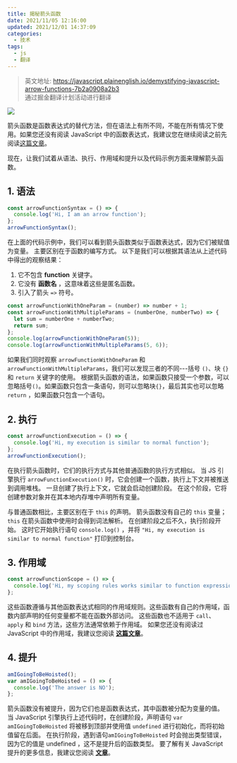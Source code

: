 ```yaml
---
title: 揭秘箭头函数
date: 2021/11/05 12:16:00
updated: 2021/12/01 14:37:09
categories: 
  - 技术
tags: 
  - js
  - 翻译
---
```





>英文地址: https://javascript.plainenglish.io/demystifying-javascript-arrow-functions-7b2a0908a2b3  
>通过掘金翻译计划活动进行翻译

<!-- more -->

![](https://cdn.jsdelivr.net/gh/Nov8nana/pic-cdn@7ffb312dbd5875c97ccd4af3d8fda47532a0b3d5/2021/11/05/b48745e783a796580ccd10fa6b845c71.png)

箭头函数是函数表达式的替代方法，但在语法上有所不同，不能在所有情况下使用。如果您还没有阅读 JavaScript 中的函数表达式，我建议您在继续阅读之前先阅读[这篇文章](https://themallu.dev/demystifying-function-expressions)。

现在，让我们试着从语法、执行、作用域和提升以及代码示例方面来理解箭头函数。

## 1. 语法

```js
const arrowFunctionSyntax = () => {
  console.log('Hi, I am an arrow function');
};
arrowFunctionSyntax();
```

在上面的代码示例中，我们可以看到箭头函数类似于函数表达式，因为它们被赋值为变量。 主要区别在于函数的编写方式。 以下是我们可以根据其语法从上述代码中得出的观察结果：

1. 它不包含 **function** 关键字。
2. 它没有 **函数名** ，这意味着这些是匿名函数。
3. 引入了箭头 `=>` 符号。

```js
const arrowFunctionWithOneParam = (number) => number + 1;
const arrowFunctionWithMultipleParams = (numberOne, numberTwo) => {
  let sum = numberOne + numberTwo;
  return sum;
};
console.log(arrowFunctionWithOneParam(5));
console.log(arrowFunctionWithMultipleParams(5, 6));
```

如果我们同时观察 `arrowFunctionWithOneParam` 和 `arrowFunctionWithMultipleParams`，我们可以发现三者的不同---括号 `()`、块 `{}` 和 `return` 关键字的使用。 根据箭头函数的语法，如果函数只接受一个参数，可以忽略括号`()`。如果函数只包含一条语句，则可以忽略块`{}`，最后其实也可以忽略`return` ，如果函数只包含一个语句。

## 2. 执行

```js
const arrowFunctionExecution = () => {
  console.log('Hi, my execution is similar to normal function');
};
arrowFunctionExecution();
```

在执行箭头函数时，它们的执行方式与其他普通函数的执行方式相似。 当 JS 引擎执行 `arrowFunctionExecution()` 时，它会创建一个函数，执行上下文并被推送到调用堆栈。 一旦创建了执行上下文，它就会启动创建阶段。 在这个阶段，它将创建参数对象并在其本地内存堆中声明所有变量。 

与普通函数相比，主要区别在于 `this` 的声明。 箭头函数没有自己的 `this` 变量； `this` 在箭头函数中使用时会得到词法解析。 在创建阶段之后不久，执行阶段开始。 这时它开始执行语句 `console.log()` ，并将 `"Hi, my execution is similar to normal function"` 打印到控制台。

## 3. 作用域

```js
const arrowFunctionScope = () => {
  console.log('Hi, my scoping rules works similar to function expression');
};
```

这些函数遵循与其他函数表达式相同的作用域规则。这些函数有自己的作用域，函数内部声明的任何变量都不能在函数外部访问。 这些函数也不适用于 `call`、`apply` 和 `bind` 方法，这些方法通常依赖于作用域。 如果您还没有阅读过 JavaScript 中的作用域，我建议您阅读 [**这篇文章**](https://themallu.dev/demystifying-scopes)。

## 4. 提升

```js
amIGoingToBeHoisted();
var amIGoingToBeHoisted = () => {
  console.log('The answer is NO');
};
```

箭头函数没有被提升，因为它们也是函数表达式，其中函数被分配为变量的值。 当 JavaScript 引擎执行上述代码时，在创建阶段，声明语句 `var amIGoingToBeHoisted` 将被移到顶部并使用值 `undefined` 进行初始化，而将初始值留在后面。 在执行阶段，遇到语句`amIGoingToBeHoisted` 时会抛出类型错误，因为它的值是 undefined ，这不是提升后的函数类型。 要了解有关 JavaScript 提升的更多信息，我建议您阅读 [**文章**](https://themallu.dev/demystifying-hoisting)。